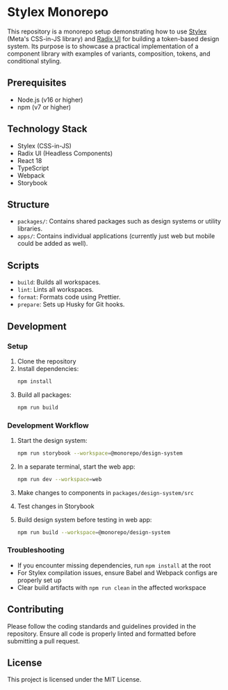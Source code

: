 # Stylex Monorepo

This repository is a monorepo setup demonstrating how to use [Stylex](https://stylexjs.org/) (Meta's CSS-in-JS library) and [Radix UI](https://www.radix-ui.com/) for building a token-based design system. Its purpose is to showcase a practical implementation of a component library with examples of variants, composition, tokens, and conditional styling.

## Prerequisites

- Node.js (v16 or higher)
- npm (v7 or higher)

## Technology Stack

- Stylex (CSS-in-JS)
- Radix UI (Headless Components)
- React 18
- TypeScript
- Webpack
- Storybook

## Structure

- `packages/`: Contains shared packages such as design systems or utility libraries.
- `apps/`: Contains individual applications (currently just web but mobile could be added as well).

## Scripts

- `build`: Builds all workspaces.
- `lint`: Lints all workspaces.
- `format`: Formats code using Prettier.
- `prepare`: Sets up Husky for Git hooks.

## Development

### Setup

1. Clone the repository
2. Install dependencies:
   ```bash
   npm install
   ```
3. Build all packages:
   ```bash
   npm run build
   ```

### Development Workflow

1. Start the design system:

   ```bash
   npm run storybook --workspace=@monorepo/design-system
   ```

2. In a separate terminal, start the web app:

   ```bash
   npm run dev --workspace=web
   ```

3. Make changes to components in `packages/design-system/src`
4. Test changes in Storybook
5. Build design system before testing in web app:
   ```bash
   npm run build --workspace=@monorepo/design-system
   ```

### Troubleshooting

- If you encounter missing dependencies, run `npm install` at the root
- For Stylex compilation issues, ensure Babel and Webpack configs are properly set up
- Clear build artifacts with `npm run clean` in the affected workspace

## Contributing

Please follow the coding standards and guidelines provided in the repository. Ensure all code is properly linted and formatted before submitting a pull request.

## License

This project is licensed under the MIT License.
